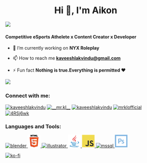 <h1 align="center">Hi 👋, I'm Aikon</h1>

![](https://images-ext-1.discordapp.net/external/UCBEjylG_Kq1_i3Lf7w5lSqnRi9sl7GXAW8W16rM0AM/https/media.discordapp.net/attachments/702436021186330684/890109629772755004/Dis_Banner.png)

<h4>Competitive eSports Athelete x Content Creator x Developer</h4>

- 🔭 I’m currently working on **NYX Roleplay**

- 📫 How to reach me **kaveeshlakvindu@gmail.com**

- ⚡ Fun fact **Nothing is true.Everything is permitted ♥️**

![](https://github-profile-summary-cards.vercel.app/api/cards/profile-details?username=kaveeshlakvindu&theme=github_dark) 

<h3 align="left">Connect with me:</h3>
<p align="left">
<a href="https://fb.com/kaveeshlakvindu" target="blank"><img align="center" src="https://raw.githubusercontent.com/rahuldkjain/github-profile-readme-generator/master/src/images/icons/Social/facebook.svg" alt="kaveeshlakvindu" height="30" width="40" /></a>
<a href="https://instagram.com/__mr.kl__" target="blank"><img align="center" src="https://raw.githubusercontent.com/rahuldkjain/github-profile-readme-generator/master/src/images/icons/Social/instagram.svg" alt="__mr.kl__" height="30" width="40" /></a>
<a href="https://www.behance.net/kaveeshlakvindu" target="blank"><img align="center" src="https://raw.githubusercontent.com/rahuldkjain/github-profile-readme-generator/master/src/images/icons/Social/behance.svg" alt="kaveeshlakvindu" height="30" width="40" /></a>
<a href="https://www.youtube.com/c/mrklofficial" target="blank"><img align="center" src="https://raw.githubusercontent.com/rahuldkjain/github-profile-readme-generator/master/src/images/icons/Social/youtube.svg" alt="mrklofficial" height="30" width="40" /></a>
<a href="https://discord.gg/4RSj6wk" target="blank"><img align="center" src="https://raw.githubusercontent.com/rahuldkjain/github-profile-readme-generator/master/src/images/icons/Social/discord.svg" alt="4RSj6wk" height="30" width="40" /></a>
</p>

<h3 align="left">Languages and Tools:</h3>
<p align="left"> <a href="https://www.blender.org/" target="_blank" rel="noreferrer"> <img src="https://download.blender.org/branding/community/blender_community_badge_white.svg" alt="blender" width="40" height="40"/> </a> <a href="https://www.w3.org/html/" target="_blank" rel="noreferrer"> <img src="https://raw.githubusercontent.com/devicons/devicon/master/icons/html5/html5-original-wordmark.svg" alt="html5" width="40" height="40"/> </a> <a href="https://www.adobe.com/in/products/illustrator.html" target="_blank" rel="noreferrer"> <img src="https://www.vectorlogo.zone/logos/adobe_illustrator/adobe_illustrator-icon.svg" alt="illustrator" width="40" height="40"/> </a> <a href="https://www.java.com" target="_blank" rel="noreferrer"> <img src="https://raw.githubusercontent.com/devicons/devicon/master/icons/java/java-original.svg" alt="java" width="40" height="40"/> </a> <a href="https://developer.mozilla.org/en-US/docs/Web/JavaScript" target="_blank" rel="noreferrer"> <img src="https://raw.githubusercontent.com/devicons/devicon/master/icons/javascript/javascript-original.svg" alt="javascript" width="40" height="40"/> </a> <a href="https://www.microsoft.com/en-us/sql-server" target="_blank" rel="noreferrer"> <img src="https://www.svgrepo.com/show/303229/microsoft-sql-server-logo.svg" alt="mssql" width="40" height="40"/> </a> <a href="https://www.photoshop.com/en" target="_blank" rel="noreferrer"> <img src="https://raw.githubusercontent.com/devicons/devicon/master/icons/photoshop/photoshop-line.svg" alt="photoshop" width="40" height="40"/> </a> </p>

[![ko-fi](https://ko-fi.com/img/githubbutton_sm.svg)](https://ko-fi.com/R5R7BROGR)
